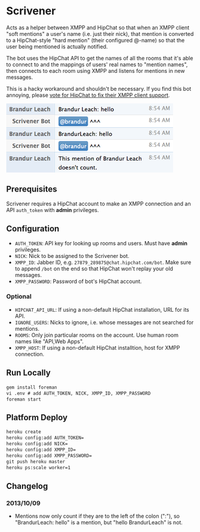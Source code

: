 # Scrivener

Acts as a helper between XMPP and HipChat so that when an XMPP client "soft mentions" a user's name (i.e. just their nick), that mention is converted to a HipChat-style "hard mention" (their configured @-name) so that the user being mentioned is actually notified.

The bot uses the HipChat API to get the names of all the rooms that it's able to connect to and the mappings of users' real names to "mention names", then connects to each room using XMPP and listens for mentions in new messages.

This is a hacky workaround and shouldn't be necessary. If you find this bot annoying, please [vote for HipChat to fix their XMPP client support](http://help.hipchat.com/forums/138883-suggestions/suggestions/2979786-xmpp-group-chat-nicknames).

![Example screenshot](example.png)

## Prerequisites

Scrivener requires a HipChat account to make an XMPP connection and an API `auth_token` with **admin** privileges.

## Configuration

* `AUTH_TOKEN`: API key for looking up rooms and users. Must have **admin** privileges.
* `NICK`: Nick to be assigned to the Scrivener bot.
* `XMPP_ID`: Jabber ID, e.g. `27879_289875@chat.hipchat.com/bot`. Make sure to append `/bot` on the end so that HipChat won't replay your old messages.
* `XMPP_PASSWORD`: Password of bot's HipChat account.

### Optional

* `HIPCHAT_API_URL`: If using a non-default HipChat installation, URL for its API.
* `IGNORE_USERS`: Nicks to ignore, i.e. whose messages are not searched for mentions.
* `ROOMS`: Only join particular rooms on the account. Use human room names like "API,Web Apps".
* `XMPP_HOST`: If using a non-default HipChat installtion, host for XMPP connection.

## Run Locally

```
gem install foreman
vi .env # add AUTH_TOKEN, NICK, XMPP_ID, XMPP_PASSWORD
foreman start
```

## Platform Deploy

```
heroku create
heroku config:add AUTH_TOKEN=
heroku config:add NICK=
heroku config:add XMPP_ID=
heroku config:add XMPP_PASSWORD=
git push heroku master
heroku ps:scale worker=1
```

## Changelog

### 2013/10/09

* Mentions now only count if they are to the left of the colon (":"), so "BrandurLeach: hello" is a mention, but "hello BrandurLeach" is not.
